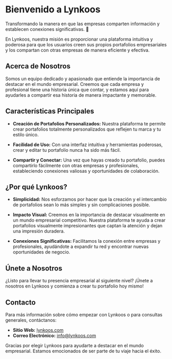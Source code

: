 # Bienvenido a Lynkoos

Transformando la manera en que las empresas comparten información y establecen conexiones significativas. 💼

En Lynkoos, nuestra misión es proporcionar una plataforma intuitiva y poderosa para que los usuarios creen sus propios portafolios empresariales y los compartan con otras empresas de manera eficiente y efectiva.

## Acerca de Nosotros

Somos un equipo dedicado y apasionado que entiende la importancia de destacar en el mundo empresarial. Creemos que cada empresa y profesional tiene una historia única que contar, y estamos aquí para ayudarles a compartir esa historia de manera impactante y memorable.

## Características Principales

- **Creación de Portafolios Personalizados:** Nuestra plataforma te permite crear portafolios totalmente personalizados que reflejen tu marca y tu estilo único.

- **Facilidad de Uso:** Con una interfaz intuitiva y herramientas poderosas, crear y editar tu portafolio nunca ha sido más fácil.

- **Compartir y Conectar:** Una vez que hayas creado tu portafolio, puedes compartirlo fácilmente con otras empresas y profesionales, estableciendo conexiones valiosas y oportunidades de colaboración.

## ¿Por qué Lynkoos?

- **Simplicidad:** Nos esforzamos por hacer que la creación y el intercambio de portafolios sean lo más simples y sin complicaciones posible.

- **Impacto Visual:** Creemos en la importancia de destacar visualmente en un mundo empresarial competitivo. Nuestra plataforma te ayuda a crear portafolios visualmente impresionantes que captan la atención y dejan una impresión duradera.

- **Conexiones Significativas:** Facilitamos la conexión entre empresas y profesionales, ayudándote a expandir tu red y encontrar nuevas oportunidades de negocio.

## Únete a Nosotros

¿Listo para llevar tu presencia empresarial al siguiente nivel? ¡Únete a nosotros en Lynkoos y comienza a crear tu portafolio hoy mismo!

## Contacto

Para más información sobre cómo empezar con Lynkoos o para consultas generales, contáctanos:

- **Sitio Web:** [lynkoos.com](https://lynkoos.com)
- **Correo Electrónico:** info@lynkoos.com

Gracias por elegir Lynkoos para ayudarte a destacar en el mundo empresarial. Estamos emocionados de ser parte de tu viaje hacia el éxito.

